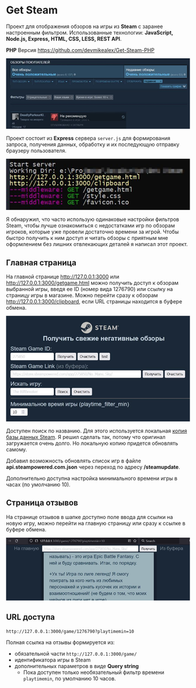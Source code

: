 # Get Steam

Проект для отображения обзоров на игры из **Steam** с заранее настроенным фильтром.
Использованные технологии: **JavaScript, Node.js, Express, HTML, CSS, LESS, REST API**.

**PHP** Версия <https://github.com/devmikealex/Get-Steam-PHP>

![Фильтры](./docs/assets/steam.jpg)

Проект состоит из **Express** сервера `server.js` для формирования запроса, получения данных, обработку и их последующую отправку браузеру пользователя.

![Сервер](./docs/assets/server.jpg)

Я обнаружил, что часто использую одинаковые настройки фильтров Steam, чтобы лучше ознакомиться с недостатками игр по обзорам игроков, которые уже провели достаточно времени за игрой. Чтобы быстро получить к ним доступ и читать обзоры с приятным мне оформлением без лишних отвлекающих деталей я написал этот проект.

## Главная страница

На главной странице <http://127.0.0.1:3000> или <http://127.0.0.1:3000/getgame.html> можно получить доступ к обзорам выбранной игры, введя ее ID (номер вида 1276790) или ссылку на страницу игры в магазине. Можно перейти сразу к обзорам <http://127.0.0.1:3000/clipboard>, если URL страницы находится в буфере обмена.

![Главная страница](./docs/assets/main-page.jpg)

Доступен поиск по названию. Для этого используется локальная [копия базы данных Steam](http://api.steampowered.com/ISteamApps/GetAppList/v0002/?format=json). Я решил сделать так, потому что оригинал загружается очень долго. Но локальную копию придется обновлять самому.

Добавил возможность обновлять список игр в файле **api.steampowered.com.json** через переход по адресу **/steamupdate**.

Дополнительно доступна настройка минимального времени игры в часах (по умолчанию 10).

## Страница отзывов

На странице отзывов в шапке доступно поле ввода для ссылки на новую игру, можно перейти на главную страницу или сразу к ссылке в буфере обмена.

![Отзывы](./docs/assets/second-page.jpg)

## URL доступа

`http://127.0.0.1:3000/game/1276790?playtimemin=10`

Полная ссылка на отзывы формируется из:
- обязательной части `http://127.0.0.1:3000/game/`
- идентификатора игры в Steam
- дополнительных параметров в виде **Query string**
  - Пока доступен только необязательный фильтр времени `playtimemin`, по умолчанию 10 часов.
